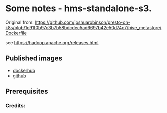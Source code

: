 # Some notes - hms-standalone-s3.

Original from: https://github.com/joshuarobinson/presto-on-k8s/blob/1c91f0b97c3b7b58bdcdec5ad6697b42e50d74c7/hive_metastore/Dockerfile

see https://hadoop.apache.org/releases.html


## Published images
- [dockerhub](https://hub.docker.com/...)
- [github](https://github.com/...)

## Prerequisites


### Credits:
